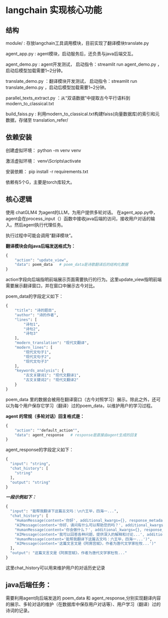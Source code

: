 # langchain 实现核心功能

## 结构
module/ : 存放langchain工具调用模块，目前实现了翻译模块translate.py

agent_app.py : agent模块，启动服务后，还负责与java后端交互。

agent_demo.py : agent开发测试， 启动指令：streamlit run agent_demo.py ，启动后模型加载需要1~2分钟。

translate_demo.py ：翻译模块开发测试， 启动指令：streamlit run translate_demo.py ，启动后模型加载需要1~2分钟。

parallel_texts_extract.py ：从“双语数据”中提取古今平行语料到 modern_to_classical.txt

build_faiss.py : 利用modern_to_classical.txt构建faiss(向量数据库)的索引和元数据，存储至 translation_refer/

## 依赖安装
创建虚拟环境：
python -m venv venv

激活虚拟环境：
venv\Scripts\activate

安装依赖：
pip install -r requirements.txt

依赖有5个G，主要是torch库较大。

## 核心逻辑
使用 chatGLM4 为agent的LLM，为用户提供多轮对话。
在agent_app.py中，agent会在process_input（）函数中接收java后端的访问，接收用户对话的输入。然后agent执行代理任务。

执行过程中可能会调用“翻译模块”。

**翻译模块会向java后端发送格式为：**
```python
{
    "action": "update_view", 
    "data": poem_data   # poem_data是诗歌翻译后的结构化数据
}
```
action字段向后端指明前端展示页面需要执行的行为。这里update_view指明前端需要展示翻译窗口，并在窗口中展示古今对比。

poem_data的字段定义如下：
```python
{
    "title": "诗的题目",
    "author": "诗的作者",
    "lines": [
        "诗句1",
        "诗句2",
        "诗句3"
    ],
    "modern_translation": "现代文翻译",
    "modern_lines": [
        "现代文句子1",
        "现代文句子2",
        "现代文句子3"
    ],
    "keywords_analysis": {
        "古文关键词1": "现代文翻译1",
        "古文关键词2": "现代文翻译2"
    }
}
```
poem_data 里的数据会被用在翻译窗口（古今对照学习）展示。除此之外，还可以为每个用户保存它学习（翻译）过的poem_data，以维护用户的学习过程。

**agent 的常规（多轮对话）回复格式是：**
```python
{
    "action": ""default_action"", 
    "data": agent_response   # response是直接由agent生成的回复
}
```

agent_response的字段定义如下：
```python
{
  "input": "string",
  "chat_history": [
    "string"
  ],
  "output": "string"
}

```

***一段示例如下：***

```python
{
  "input": "能帮我翻译下这篇古文吗：\n六王毕，四海一...",
  "chat_history": [
    "HumanMessage(content='你好', additional_kwargs={}, response_metadata={})",
    "AIMessage(content='你好，请问有什么可以帮助您的吗？', additional_kwargs={}, response_metadata={})",
    "HumanMessage(content='你会做什么？', additional_kwargs={}, response_metadata={})",
    "AIMessage(content='我可以回答各种问题，提供深入的解释和讨论...', additional_kwargs={}, response_metadata={})",
    "HumanMessage(content='能帮我翻译下这篇古文吗：六王毕，四海一...')",
    "AIMessage(content='这篇文言文是《阿房宫赋》，作者为唐代文学家杜牧...')"
  ],
  "output": "这篇文言文是《阿房宫赋》，作者为唐代文学家杜牧..."
}

```
这里chat_history可以用来维护用户的对话历史记录

## java后端任务：
需要利用agent向后端发送的 poem_data 和 agent_response,分别实现翻译内容的展示、多轮对话的维护（在数据库中保存用户对话等）、用户学习（翻译）过的诗词的记录。

